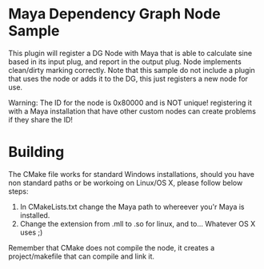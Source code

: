 Maya Dependency Graph Node Sample
======

This plugin will register a DG Node with Maya that is able to calculate sine
based in its input plug, and report in the output plug.
Node implements clean/dirty marking correctly.
Note that this sample do not include a plugin that uses the node or adds it
to the DG, this just registers a new node for use.

Warning: The ID for the node is 0x80000 and is NOT unique! registering it with
a Maya installation that have other custom nodes can create problems if they
share the ID!

Building
=====
The CMake file works for standard Windows installations, should you have non
standard paths or be workoing on Linux/OS X, please follow below steps:
1. In CMakeLists.txt change the Maya path to whereever you'r Maya is installed.
2. Change the extension from .mll to .so for linux, and to... Whatever
   OS X uses ;)

Remember that CMake does not compile the node, it creates a project/makefile
that can compile and link it.
